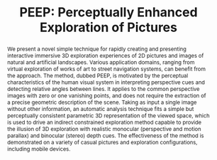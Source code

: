 ---
layout: publication
code: 2016-VMV-peep
title: "PEEP: Perceptually Enhanced Exploration of Pictures"
authors: Marco Agus, Alberto Jaspe-Villanueva, Giovanni Pintore, and Enrico Gobbetti
year: 2016
type: Conference Paper
conference: International Workshop on Vision, Modeling and Visualization, VMV 2016
abstract: "We present a novel simple technique for rapidly creating and presenting interactive immersive 3D exploration experiences of 2D pictures and images of natural and artificial landscapes. Various application domains, ranging from virtual exploration of works of art to street navigation systems, can benefit from the approach. The method, dubbed PEEP, is motivated by the perceptual characteristics of the human visual system in interpreting perspective cues and detecting relative angles between lines. It applies to the common perspective images with zero or one vanishing points, and does not require the extraction of a precise geometric description of the scene. Taking as input a single image without other information, an automatic analysis technique fits a simple but perceptually consistent parametric 3D representation of the viewed space, which is used to drive an indirect constrained exploration method capable to provide the illusion of 3D exploration with realistic monocular (perspective and motion parallax) and binocular (stereo) depth cues. The effectiveness of the method is demonstrated on a variety of casual pictures and exploration configurations, including mobile devices."
doi: 10.2312/vmv.20161347
links:
 - {name: CRS4 Website, url: http://vic.crs4.it/vic/cgi-bin/bib-page.cgi?id=%27Agus:2016:PPE%27}
youtube: S6EUIWyks6E
bibtex: "@InProceedings{Agus:2016:PPE,\n
    author = {Marco Agus and Alberto Jaspe-Villanueva and Giovanni Pintore and Enrico Gobbetti},\n
    title = {{PEEP}: Perceptually Enhanced Exploration of Pictures},\n
    booktitle = {Proc. 21st International Workshop on Vision, Modeling and Visualization (VMV)},\n
    pages = {93--100},\n
    month = {October},\n
    year = {2016},\n
    url = {http://vic.crs4.it/vic/cgi-bin/bib-page.cgi?id='Agus:2016:PPE'},\n
}" 

---